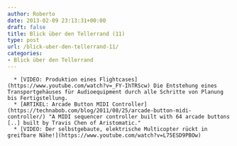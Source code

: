 ```yaml
---
author: Roberto
date: 2013-02-09 23:13:31+00:00
draft: false
title: Blick über den Tellerrand (11)
type: post
url: /blick-uber-den-tellerrand-11/
categories:
- Blick über den Tellerrand
---
```



	  * [VIDEO: Produktion eines Flightcases](https://www.youtube.com/watch?v=_FY-IhTRScw) Die Entstehung eines Transportgehäuses für Audioequipment durch alle Schritte von Planung bis Fertigstellung.
	  * [ARTIKEL: Arcade Button MIDI Controller](https://technabob.com/blog/2011/08/25/arcade-button-midi-controller/) "A MIDI sequencer controller built with 64 arcade buttons [..] built by Travis Chen of Aristomatic."
	  * [VIDEO: Der selbstgebaute, elektrische Multicopter rückt in greifbare Nähe!](https://www.youtube.com/watch?v=L75ESD9PBOw)

